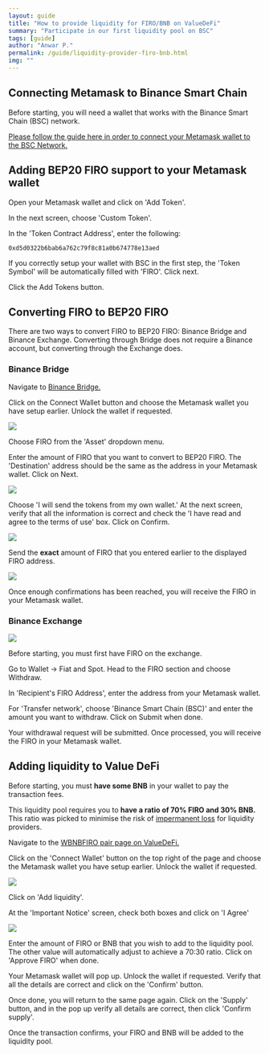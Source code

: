 ```yaml
---
layout: guide
title: "How to provide liquidity for FIRO/BNB on ValueDeFi"
summary: "Participate in our first liquidity pool on BSC"
tags: [guide]
author: "Anwar P."
permalink: /guide/liquidity-provider-firo-bnb.html
img: ""
---
```

## Connecting Metamask to Binance Smart Chain

Before starting, you will need a wallet that works with the Binance Smart Chain (BSC) network. 

[Please follow the guide here in order to connect your Metamask wallet to the BSC Network.](https://docs.binance.org/smart-chain/wallet/metamask.html)

## Adding BEP20 FIRO support to your Metamask wallet

Open your Metamask wallet and click on 'Add Token'.

In the next screen, choose 'Custom Token'. 

In the 'Token Contract Address', enter the following:

`0xd5d0322b6bab6a762c79f8c81a0b674778e13aed`

If you correctly setup your wallet with BSC in the first step, the 'Token Symbol' will be automatically filled with 'FIRO'. Click next.

Click the Add Tokens button.

## Converting FIRO to BEP20 FIRO

There are two ways to convert FIRO to BEP20 FIRO: Binance Bridge and Binance Exchange. Converting through Bridge does not require a Binance account, but converting through the Exchange does.

### Binance Bridge

Navigate to [Binance Bridge.](https://www.binance.org/en/bridge)

Click on the Connect Wallet button and choose the Metamask wallet you have setup earlier. Unlock the wallet if requested.

![](/guide/assets/liquidity-provider-firo-bnb/bridge_01.png)

Choose FIRO from the 'Asset' dropdown menu.

Enter the amount of FIRO that you want to convert to BEP20 FIRO. The 'Destination' address should be the same as the address in your Metamask wallet. Click on Next.

![](/guide/assets/liquidity-provider-firo-bnb/bridge_02.png)

Choose 'I will send the tokens from my own wallet.' At the next screen, verify that all the information is correct and check the 'I have read and agree to the terms of use' box. Click on Confirm.

![](/guide/assets/liquidity-provider-firo-bnb/bridge_03.png)

Send the **exact** amount of FIRO that you entered earlier to the displayed FIRO address.

![](/guide/assets/liquidity-provider-firo-bnb/bridge_04.png)

Once enough confirmations has been reached, you will receive the FIRO in your Metamask wallet.

### Binance Exchange

![](/guide/assets/liquidity-provider-firo-bnb/exchange_withdraw.png)

Before starting, you must first have FIRO on the exchange.

Go to Wallet -> Fiat and Spot. Head to the FIRO section and choose Withdraw.

In 'Recipient's FIRO Address', enter the address from your Metamask wallet.

For 'Transfer network', choose 'Binance Smart Chain (BSC)' and enter the amount you want to withdraw. Click on Submit when done.

Your withdrawal request will be submitted. Once processed, you will receive the FIRO in your Metamask wallet.

## Adding liquidity to Value DeFi

Before starting, you must **have some BNB** in your wallet to pay the transaction fees.

This liquidity pool requires you to **have a ratio of 70% FIRO and 30% BNB.** This ratio was picked to minimise the risk of [impermanent loss](https://academy.binance.com/en/articles/impermanent-loss-explained) for liquidity providers.

Navigate to the [WBNBFIRO pair page on ValueDeFi.](https://bsc.valuedefi.io/#/vfarm/0xffb62cebd566062991157ea7a24fff94d0a92b0c)

Click on the 'Connect Wallet' button on the top right of the page and choose the Metamask wallet you have setup earlier. Unlock the wallet if requested.

![](/guide/assets/liquidity-provider-firo-bnb/wbnbfiro_pair.png)

Click on 'Add liquidity'.

At the 'Important Notice' screen, check both boxes and click on 'I Agree'

![](/guide/assets/liquidity-provider-firo-bnb/wbnbfiro_add_lp.png)

Enter the amount of FIRO or BNB that you wish to add to the liquidity pool. The other value will automatically adjust to achieve a 70:30 ratio. Click on 'Approve FIRO' when done.

Your Metamask wallet will pop up. Unlock the wallet if requested. Verify that all the details are correct and click on the 'Confirm' button. 

Once done, you will return to the same page again. Click on the 'Supply' button, and in the pop up verify all details are correct, then click 'Confirm supply'.

Once the transaction confirms, your FIRO and BNB will be added to the liquidity pool.
